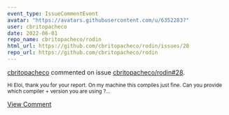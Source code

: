 ```yaml
---
event_type: IssueCommentEvent
avatar: "https://avatars.githubusercontent.com/u/6352283?"
user: cbritopacheco
date: 2022-06-01
repo_name: cbritopacheco/rodin
html_url: https://github.com/cbritopacheco/rodin/issues/28
repo_url: https://github.com/cbritopacheco/rodin
---
```


<a href='https://github.com/cbritopacheco' target='_blank'>cbritopacheco</a> commented on issue <a href='https://github.com/cbritopacheco/rodin/issues/28' target='_blank'>cbritopacheco/rodin#28</a>.

<small>Hi Eloi, thank you for your report. On my machine this compiles just fine. Can you provide which compiler + version you are using ?...</small>

<a href='https://github.com/cbritopacheco/rodin/issues/28' target='_blank'>View Comment</a>